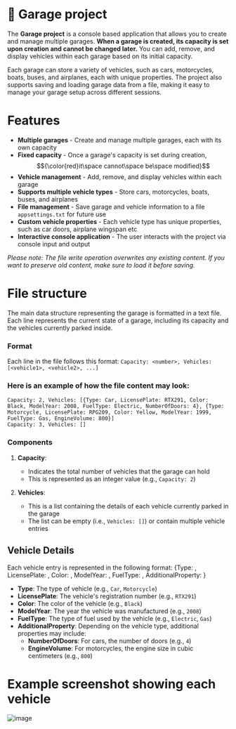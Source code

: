 # 🚗 Garage project

The **Garage project** is a console based application that allows you to create and manage multiple garages. **When a garage is created, its capacity is set upon creation and cannot be changed later.** You can add, remove, and display vehicles within each garage based on its initial capacity.

Each garage can store a variety of vehicles, such as cars, motorcycles, boats, buses, and airplanes, each with unique properties. The project also supports saving and loading garage data from a file, making it easy to manage your garage setup across different sessions.

# Features
* **Multiple garages** - Create and manage multiple garages, each with its own capacity
* **Fixed capacity** - Once a garage's capacity is set during creation, $${\color{red}it\space cannot\space be\space modified}$$
* **Vehicle management** - Add, remove, and display vehicles within each garage
* **Supports multiple vehicle types** - Store cars, motorcycles, boats, buses, and airplanes
* **File management** - Save garage and vehicle information to a file `appsettings.txt` for future use
* **Custom vehicle properties** - Each vehicle type has unique properties, such as car doors, airplane wingspan etc
* **Interactive console application** - The user interacts with the project via console input and output

*Please note: The file write operation overwrites any existing content. If you want to preserve old content, make sure to load it before saving.*

# File structure

The main data structure representing the garage is formatted in a text file. Each line represents the current state of a garage, including its capacity and the vehicles currently parked inside.

### Format

Each line in the file follows this format:
`Capacity: <number>, Vehicles: [<vehicle1>, <vehicle2>, ...]`
### Here is an example of how the file content may look:

```
Capacity: 2, Vehicles: [{Type: Car, LicensePlate: RTX291, Color: Black, ModelYear: 2008, FuelType: Electric, NumberOfDoors: 4}, {Type: Motorcycle, LicensePlate: RPG209, Color: Yellow, ModelYear: 1999, FuelType: Gas, EngineVolume: 800}]
Capacity: 3, Vehicles: []
```

### Components

1. **Capacity**: 
   - Indicates the total number of vehicles that the garage can hold
   - This is represented as an integer value (e.g., `Capacity: 2`)

2. **Vehicles**: 
   - This is a list containing the details of each vehicle currently parked in the garage
   - The list can be empty (i.e., `Vehicles: []`) or contain multiple vehicle entries

## Vehicle Details

Each vehicle entry is represented in the following format:
{Type: <VehicleType>, LicensePlate: <LicensePlate>, Color: <Color>, ModelYear: <Year>, FuelType: <FuelType>, AdditionalProperty: <Value>}
- **Type**: The type of vehicle (e.g., `Car`, `Motorcycle`)
- **LicensePlate**: The vehicle's registration number (e.g., `RTX291`)
- **Color**: The color of the vehicle (e.g., `Black`)
- **ModelYear**: The year the vehicle was manufactured (e.g., `2008`)
- **FuelType**: The type of fuel used by the vehicle (e.g., `Electric`, `Gas`)
- **AdditionalProperty**: Depending on the vehicle type, additional properties may include:
  - **NumberOfDoors**: For cars, the number of doors (e.g., `4`)
  - **EngineVolume**: For motorcycles, the engine size in cubic centimeters (e.g., `800`)

# Example screenshot showing each vehicle
![image](https://github.com/user-attachments/assets/96450cee-a521-450d-bf14-b737635b1d01)

